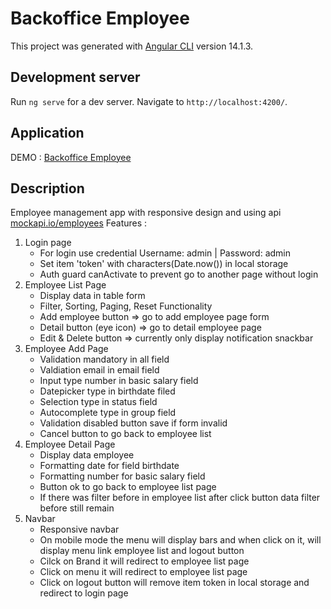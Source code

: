 # Backoffice Employee

This project was generated with [Angular CLI](https://github.com/angular/angular-cli) version 14.1.3.

## Development server
Run `ng serve` for a dev server. Navigate to `http://localhost:4200/`.

## Application
DEMO : [Backoffice Employee](https://laska-adief.github.io/backoffice-employee/)

## Description 
Employee management app with responsive design and using api [mockapi.io/employees](https://645866830c15cb14821d0079.mockapi.io/employees)
Features : 
1. Login page 
   - For login use credential Username: admin | Password: admin
   - Set item 'token' with characters(Date.now()) in local storage 
   - Auth guard canActivate to prevent go to another page without login 
2. Employee List Page
   - Display data in table form
   - Filter, Sorting, Paging, Reset Functionality
   - Add employee button => go to add employee page form
   - Detail button (eye icon) => go to detail employee page
   - Edit & Delete button => currently only display notification snackbar
3. Employee Add Page
   - Validation mandatory in all field
   - Valdiation email in email field
   - Input type number in basic salary field
   - Datepicker type in birthdate filed
   - Selection type in status field
   - Autocomplete type in group field
   - Validation disabled button save if form invalid
   - Cancel button to go back to employee list
4. Employee Detail Page
   - Display data employee
   - Formatting date for field birthdate
   - Formatting number for basic salary field
   - Button ok to go back to employee list page
   - If there was filter before in employee list after click button data filter before still remain
5. Navbar
   - Responsive navbar
   - On mobile mode the menu will display bars and when click on it, will display menu link employee list and logout button
   - Cilck on Brand it will redirect to employee list page
   - Click on menu it will redirect to employee list page
   - Click on logout button will remove item token in local storage and redirect to login page
